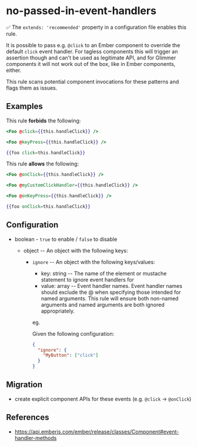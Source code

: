 # no-passed-in-event-handlers

✅ The `extends: 'recommended'` property in a configuration file enables this rule.

It is possible to pass e.g. `@click` to an Ember component to override the
default `click` event handler. For tagless components this will trigger an
assertion though and can't be used as legitimate API, and for Glimmer
components it will not work out of the box, like in Ember components, either.

This rule scans potential component invocations for these patterns and flags
them as issues.

## Examples

This rule **forbids** the following:

```hbs
<Foo @click={{this.handleClick}} />
```

```hbs
<Foo @keyPress={{this.handleClick}} />
```

```hbs
{{foo click=this.handleClick}}
```

This rule **allows** the following:

```hbs
<Foo @onClick={{this.handleClick}} />
```

```hbs
<Foo @myCustomClickHandler={{this.handleClick}} />
```

```hbs
<Foo @onKeyPress={{this.handleClick}} />
```

```hbs
{{foo onClick=this.handleClick}}
```

## Configuration

- boolean - `true` to enable / `false` to disable

  - object -- An object with the following keys:

    - `ignore` -- An object with the following keys/values:

      - key: string -- The name of the element or mustache statement to ignore event handlers for
      - value: array -- Event handler names. Event handler names should exclude the @ when specifying those intended for named arguments. This rule will ensure both non-named arguments and named arguments are both ignored appropriately.

      eg.

      Given the following configuration:

      ```json
      {
        "ignore": {
          "MyButton": ["click"]
        }
      }
      ```

## Migration

- create explicit component APIs for these events (e.g. `@click` -> `@onClick`)

## References

- <https://api.emberjs.com/ember/release/classes/Component#event-handler-methods>
